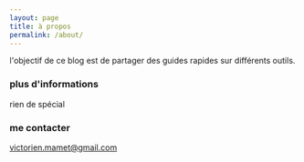```yaml
---
layout: page
title: à propos
permalink: /about/
---
```


l'objectif de ce blog est de partager des guides rapides sur différents outils.

### plus d'informations

rien de spécial

### me contacter

[victorien.mamet@gmail.com](mailto:victorien.mamet@gmail.com)
